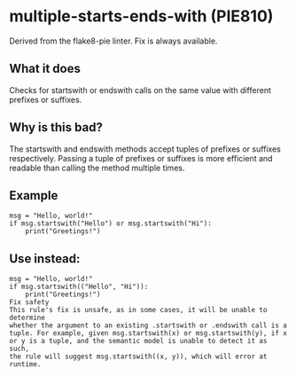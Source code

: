 # multiple-starts-ends-with (PIE810)
Derived from the flake8-pie linter.
Fix is always available.
## What it does
Checks for startswith or endswith calls on the same value with
different prefixes or suffixes.
## Why is this bad?
The startswith and endswith methods accept tuples of prefixes or
suffixes respectively. Passing a tuple of prefixes or suffixes is more
efficient and readable than calling the method multiple times.
## Example
```
msg = "Hello, world!"
if msg.startswith("Hello") or msg.startswith("Hi"):
    print("Greetings!")
```
## Use instead:
```
msg = "Hello, world!"
if msg.startswith(("Hello", "Hi")):
    print("Greetings!")
Fix safety
This rule's fix is unsafe, as in some cases, it will be unable to determine
whether the argument to an existing .startswith or .endswith call is a
tuple. For example, given msg.startswith(x) or msg.startswith(y), if x
or y is a tuple, and the semantic model is unable to detect it as such,
the rule will suggest msg.startswith((x, y)), which will error at
runtime.
```